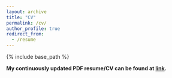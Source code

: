 ```yaml
---
layout: archive
title: "CV"
permalink: /cv/
author_profile: true
redirect_from:
  - /resume
---
```


{% include base_path %}


**My continuously updated PDF resume/CV can be found at [link](https://chenyil6.github.io/files/Huiyi_Chen_CV_3.pdf).**



